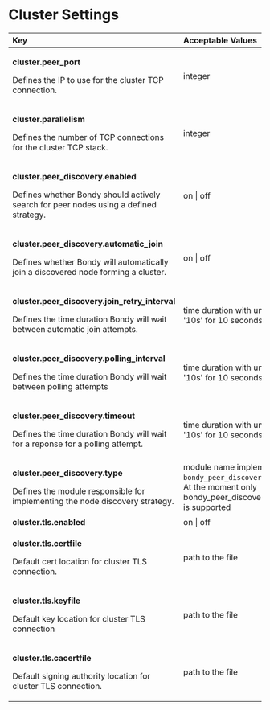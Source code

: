 # Cluster Settings



<table>
  <thead>
    <tr>
      <th style="text-align:left">Key</th>
      <th style="text-align:left">Acceptable Values</th>
      <th style="text-align:left">Default</th>
    </tr>
  </thead>
  <tbody>
    <tr>
      <td style="text-align:left">
        <p><b>cluster.peer_port</b>
        </p>
        <p>Defines the IP to use for the cluster TCP connection.</p>
      </td>
      <td style="text-align:left">integer</td>
      <td style="text-align:left">18086</td>
    </tr>
    <tr>
      <td style="text-align:left">
        <p><b>cluster.parallelism</b>
        </p>
        <p>Defines the number of TCP connections for the cluster TCP stack.</p>
      </td>
      <td style="text-align:left">integer</td>
      <td style="text-align:left">1</td>
    </tr>
    <tr>
      <td style="text-align:left">
        <p><b>cluster.peer_discovery.enabled</b>
        </p>
        <p>Defines whether Bondy should actively search for peer nodes using a defined
          strategy.</p>
      </td>
      <td style="text-align:left">on | off</td>
      <td style="text-align:left">off</td>
    </tr>
    <tr>
      <td style="text-align:left">
        <p><b>cluster.peer_discovery.automatic_join</b>
        </p>
        <p>Defines whether Bondy will automatically join a discovered node forming
          a cluster.</p>
      </td>
      <td style="text-align:left">on | off</td>
      <td style="text-align:left">off</td>
    </tr>
    <tr>
      <td style="text-align:left">
        <p><b>cluster.peer_discovery.join_retry_interval</b>
        </p>
        <p>Defines the time duration Bondy will wait between automatic join attempts.</p>
      </td>
      <td style="text-align:left">time duration with units, e.g. &apos;10s&apos; for 10 seconds</td>
      <td
      style="text-align:left">5s</td>
    </tr>
    <tr>
      <td style="text-align:left">
        <p><b>cluster.peer_discovery.polling_interval</b>
        </p>
        <p>Defines the time duration Bondy will wait between polling attempts</p>
      </td>
      <td style="text-align:left">time duration with units, e.g. &apos;10s&apos; for 10 seconds</td>
      <td
      style="text-align:left">10s</td>
    </tr>
    <tr>
      <td style="text-align:left">
        <p><b>cluster.peer_discovery.timeout</b>
        </p>
        <p>Defines the time duration Bondy will wait for a reponse for a polling
          attempt.</p>
      </td>
      <td style="text-align:left">time duration with units, e.g. &apos;10s&apos; for 10 seconds</td>
      <td
      style="text-align:left">5s</td>
    </tr>
    <tr>
      <td style="text-align:left">
        <p><b>cluster.peer_discovery.type</b>
        </p>
        <p>Defines the module responsible for implementing the node discovery strategy.</p>
      </td>
      <td style="text-align:left">module name implementing the <code>bondy_peer_discovery</code> behaviour.
        At the moment only bondy_peer_discovery_dns_agent is supported</td>
      <td
      style="text-align:left">bondy_peer_discovery_dns_agent</td>
    </tr>
    <tr>
      <td style="text-align:left"><b>cluster.tls.enabled</b>
      </td>
      <td style="text-align:left">on | off</td>
      <td style="text-align:left">off</td>
    </tr>
    <tr>
      <td style="text-align:left">
        <p><b>cluster.tls.certfile</b>
        </p>
        <p>Default cert location for cluster TLS connection.</p>
      </td>
      <td style="text-align:left">path to the file</td>
      <td style="text-align:left">$(platform_etc_dir)/cert.pem</td>
    </tr>
    <tr>
      <td style="text-align:left">
        <p><b>cluster.tls.keyfile</b>
        </p>
        <p>Default key location for cluster TLS connection</p>
      </td>
      <td style="text-align:left">path to the file</td>
      <td style="text-align:left">$(platform_etc_dir)/key.pem</td>
    </tr>
    <tr>
      <td style="text-align:left">
        <p><b>cluster.tls.cacertfile</b>
        </p>
        <p>Default signing authority location for cluster TLS connection.</p>
      </td>
      <td style="text-align:left">path to the file</td>
      <td style="text-align:left">$(platform_etc_dir)/cacert.pem</td>
    </tr>
  </tbody>
</table>
